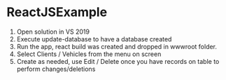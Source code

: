 # ReactJSExample
1. Open solution in VS 2019
2. Execute update-database to have a database created
3. Run the app, react build was created and dropped in wwwroot folder.
4. Select Clients / Vehicles from the menu on screen
5. Create as needed, use Edit / Delete once you have records on table to perform changes/deletions
